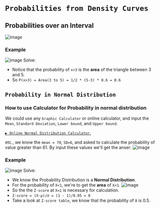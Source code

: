 # `Probabilities from Density Curves`


## Probabilities over an Interval

![image](https://user-images.githubusercontent.com/14041622/44142187-08eb64b0-a0b2-11e8-8d14-41ad3e017116.png)


### Example
![image](https://user-images.githubusercontent.com/14041622/44454234-90548f00-a62d-11e8-9b66-391e8b50a763.png)
Solve:
- Notice that the probability of `x>3` is the **area** of the triangle between 3 and 5.
- So `P(x>3) = Area(3 to 5) = 1/2 * (5-3) * 0.6 = 0.6`


## `Probability in Normal Distribution`

### How to use Calculator for Probability in normal distribution
We could use any `Graphic Calculator` or online calculator, and input the `Mean`, `Standard Deviation`, `Lower bound`, and `Upper bound`.

[`▶︎ Online Normal Distribution Calculator`.](http://onlinestatbook.com/2/calculators/normal_dist.html)

etc., we know the `mean = 70`, `SD=6`, and asked to calculate the probability of value greater than 61.
By input these values we'll get the anser:
![image](https://user-images.githubusercontent.com/14041622/44455354-6c467d00-a630-11e8-814f-f6225da9026c.png)


### Example
![image](https://user-images.githubusercontent.com/14041622/44454591-77001280-a62e-11e8-865e-943f1c301d66.png)
Solve:
- We know the Probability Distribution is a **Normal Distribution**.
- For the probability of `X<1`, we're to get the **area** of `X<1`.
![image](https://user-images.githubusercontent.com/14041622/44454691-c0506200-a62e-11e8-884a-913bf7135748.png)
- So the the `Z-score` at `X=1` is necessary for calculation. 
- `Z-score = (X-μ)/σ = (1 - 1)/0.05 = 0`
- Take a look at `Z-score table`, we know that the probability of `0` is 0.5.
